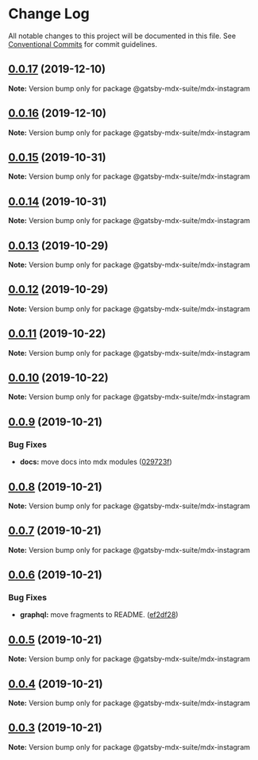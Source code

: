 # Change Log

All notable changes to this project will be documented in this file.
See [Conventional Commits](https://conventionalcommits.org) for commit guidelines.

## [0.0.17](https://github.com/axe312ger/gatsby-mdx-suite/compare/@gatsby-mdx-suite/mdx-instagram@0.0.16...@gatsby-mdx-suite/mdx-instagram@0.0.17) (2019-12-10)

**Note:** Version bump only for package @gatsby-mdx-suite/mdx-instagram





## [0.0.16](https://github.com/axe312ger/gatsby-mdx-suite/compare/@gatsby-mdx-suite/mdx-instagram@0.0.15...@gatsby-mdx-suite/mdx-instagram@0.0.16) (2019-12-10)

**Note:** Version bump only for package @gatsby-mdx-suite/mdx-instagram





## [0.0.15](https://github.com/axe312ger/gatsby-mdx-suite/compare/@gatsby-mdx-suite/mdx-instagram@0.0.14...@gatsby-mdx-suite/mdx-instagram@0.0.15) (2019-10-31)

**Note:** Version bump only for package @gatsby-mdx-suite/mdx-instagram





## [0.0.14](https://github.com/axe312ger/gatsby-mdx-suite/compare/@gatsby-mdx-suite/mdx-instagram@0.0.13...@gatsby-mdx-suite/mdx-instagram@0.0.14) (2019-10-31)

**Note:** Version bump only for package @gatsby-mdx-suite/mdx-instagram





## [0.0.13](https://github.com/axe312ger/gatsby-mdx-suite/compare/@gatsby-mdx-suite/mdx-instagram@0.0.12...@gatsby-mdx-suite/mdx-instagram@0.0.13) (2019-10-29)

**Note:** Version bump only for package @gatsby-mdx-suite/mdx-instagram





## [0.0.12](https://github.com/axe312ger/gatsby-mdx-suite/compare/@gatsby-mdx-suite/mdx-instagram@0.0.11...@gatsby-mdx-suite/mdx-instagram@0.0.12) (2019-10-29)

**Note:** Version bump only for package @gatsby-mdx-suite/mdx-instagram





## [0.0.11](https://github.com/axe312ger/gatsby-mdx-suite/compare/@gatsby-mdx-suite/mdx-instagram@0.0.10...@gatsby-mdx-suite/mdx-instagram@0.0.11) (2019-10-22)

**Note:** Version bump only for package @gatsby-mdx-suite/mdx-instagram





## [0.0.10](https://github.com/axe312ger/gatsby-mdx-suite/compare/@gatsby-mdx-suite/mdx-instagram@0.0.9...@gatsby-mdx-suite/mdx-instagram@0.0.10) (2019-10-22)

**Note:** Version bump only for package @gatsby-mdx-suite/mdx-instagram





## [0.0.9](https://github.com/axe312ger/gatsby-mdx-suite/compare/@gatsby-mdx-suite/mdx-instagram@0.0.8...@gatsby-mdx-suite/mdx-instagram@0.0.9) (2019-10-21)


### Bug Fixes

* **docs:** move docs into mdx modules ([029723f](https://github.com/axe312ger/gatsby-mdx-suite/commit/029723fbe0a1630b91ac480e419e1479459ad472))





## [0.0.8](https://github.com/axe312ger/gatsby-mdx-suite/compare/@gatsby-mdx-suite/mdx-instagram@0.0.7...@gatsby-mdx-suite/mdx-instagram@0.0.8) (2019-10-21)

**Note:** Version bump only for package @gatsby-mdx-suite/mdx-instagram





## [0.0.7](https://github.com/axe312ger/gatsby-mdx-suite/compare/@gatsby-mdx-suite/mdx-instagram@0.0.6...@gatsby-mdx-suite/mdx-instagram@0.0.7) (2019-10-21)

**Note:** Version bump only for package @gatsby-mdx-suite/mdx-instagram





## [0.0.6](https://github.com/axe312ger/gatsby-mdx-suite/compare/@gatsby-mdx-suite/mdx-instagram@0.0.5...@gatsby-mdx-suite/mdx-instagram@0.0.6) (2019-10-21)


### Bug Fixes

* **graphql:** move fragments to README. ([ef2df28](https://github.com/axe312ger/gatsby-mdx-suite/commit/ef2df281f9c057aac37e567b68e75d97376c037e))





## [0.0.5](https://github.com/axe312ger/gatsby-mdx-suite/compare/@gatsby-mdx-suite/mdx-instagram@0.0.4...@gatsby-mdx-suite/mdx-instagram@0.0.5) (2019-10-21)

**Note:** Version bump only for package @gatsby-mdx-suite/mdx-instagram





## [0.0.4](https://github.com/axe312ger/gatsby-mdx-suite/compare/@gatsby-mdx-suite/mdx-instagram@0.0.3...@gatsby-mdx-suite/mdx-instagram@0.0.4) (2019-10-21)

**Note:** Version bump only for package @gatsby-mdx-suite/mdx-instagram





## [0.0.3](https://github.com/axe312ger/gatsby-mdx-suite/compare/@gatsby-mdx-suite/mdx-instagram@0.0.2...@gatsby-mdx-suite/mdx-instagram@0.0.3) (2019-10-21)

**Note:** Version bump only for package @gatsby-mdx-suite/mdx-instagram
